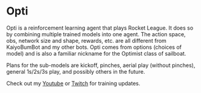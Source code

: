 # Opti
 Opti is a reinforcement learning agent that plays Rocket League. It does so by combining multiple trained models into one agent.
 The action space, obs, network size and shape, rewards, etc. are all different from KaiyoBumBot and my other bots.
 Opti comes from options (choices of model) and is also a familiar nickname for the Optimist class of sailboat.
 
 Plans for the sub-models are kickoff, pinches, aerial play (without pinches), general 1s/2s/3s play, and possibly others in the future.
 
 Check out my [Youtube](https://www.youtube.com/channel/UCOF7YpoPVopJ3WRAxVlZI5Q) or [Twitch](https://www.twitch.tv/kaiyotech) for training updates.
